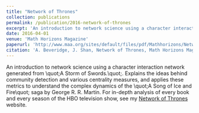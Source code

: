 ```yaml
---
title: "Network of Thrones"
collection: publications
permalink: /publication/2016-network-of-thrones
excerpt: 'An introduction to network science using a character interaction network generated from \quot;A Storm of Swords.\quot;'
date: 2016-04-01
venue: 'Math Horizons Magazine'
paperurl: 'http://www.maa.org/sites/default/files/pdf/Mathhorizons/NetworkofThrones%20%281%29.pdf'
citation: 'A. Beveridge, J. Shan, Network of Thrones, Math Horizons Magazine, Vol. 23, No. 4 (2016) pp. 18-22.'
---
```


An introduction to network science using a character interaction network generated from \quot;A Storm of Swords.\quot;. 
Explains the ideas behind community detection and various centrality measures, and applies these metrics to understand 
the complex dynamics of the \quot;A Song of Ice and Fire\quot; saga by George R. R. Martin. 
For in-depth analysis of every book and every season of the HBO television show, see my
<a href="https://networkofthrones.wordpress.com/">Network of Thrones</a> website.

